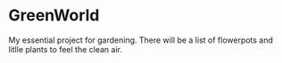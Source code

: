 # GreenWorld
My essential project for gardening. There will be a list of flowerpots and litlle plants to feel the clean air.

